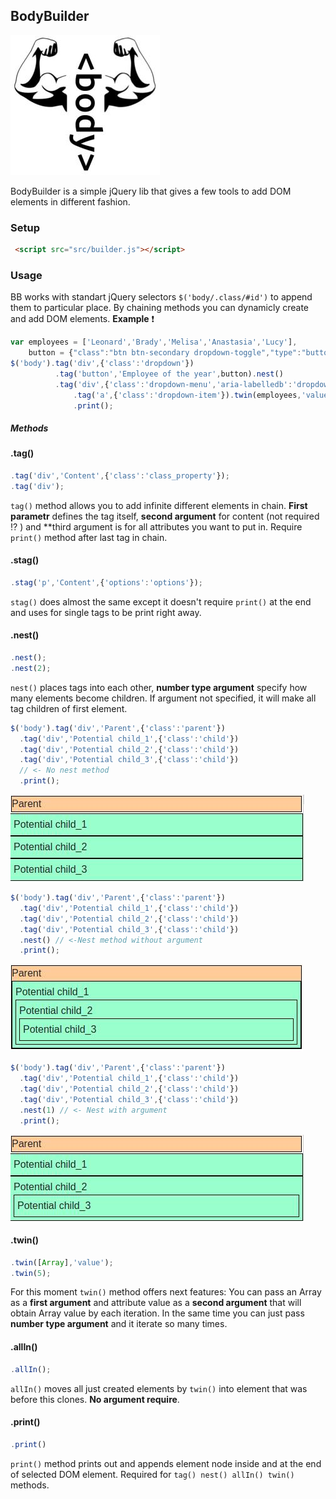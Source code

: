 ## BodyBuilder
 
![bb_logo](examples/bb_logo.jpeg)
 
BodyBuilder is a simple jQuery lib that gives a few tools to add DOM elements in different fashion.

### Setup
```html
 <script src="src/builder.js"></script>
```
### Usage
BB works with standart jQuery selectors `$('body/.class/#id')` to append them to particular place.
By chaining methods you can dynamicly create and add DOM elements.
**Example** :exclamation:
```javascript
var employees = ['Leonard','Brady','Melisa','Anastasia','Lucy'],
    button = {"class":"btn btn-secondary dropdown-toggle","type":"button", "id":"dropdownMenuButton", "data-toggle":"dropdown", "aria-haspopup":"true", "aria-expanded":"false"};
$('body').tag('div',{'class':'dropdown'})
          .tag('button','Employee of the year',button).nest()
          .tag('div',{'class':'dropdown-menu','aria-labelledb':'dropdownMenuButton'})
              .tag('a',{'class':'dropdown-item'}).twin(employees,'value').allIn().nest()
              .print();
```
##### Methods
#### .tag()
```javascript
.tag('div','Content',{'class':'class_property'});
.tag('div');
```
`tag()` method allows you to add infinite different elements in chain. **First parametr** defines the tag itself, **second argument** for content (not required :interrobang: ) and **third argument is for all attributes you want to put in. Require `print()` method after last tag in chain.
#### .stag()
```javascript
.stag('p','Content',{'options':'options'});
``` 
`stag()` does almost the same except it doesn't require `print()` at the end and uses for single tags to be print right away.
#### .nest()
```javascript
.nest();
.nest(2);
```
`nest()` places tags into each other, **number type argument** specify how many elements become children. If argument not specified, it will make all tag children of first element.
```javascript
$('body').tag('div','Parent',{'class':'parent'})
  .tag('div','Potential child_1',{'class':'child'})
  .tag('div','Potential child_2',{'class':'child'})
  .tag('div','Potential child_3',{'class':'child'})
  // <- No nest method
  .print();

```
![nest method](examples/nest1.jpeg)
```javascript
$('body').tag('div','Parent',{'class':'parent'})
  .tag('div','Potential child_1',{'class':'child'})
  .tag('div','Potential child_2',{'class':'child'})
  .tag('div','Potential child_3',{'class':'child'})
  .nest() // <-Nest method without argument
  .print();
```
![nest method](examples/nest2.jpeg)
```javascript
$('body').tag('div','Parent',{'class':'parent'})
  .tag('div','Potential child_1',{'class':'child'})
  .tag('div','Potential child_2',{'class':'child'})
  .tag('div','Potential child_3',{'class':'child'})
  .nest(1) // <- Nest with argument
  .print();
```
![nest method](examples/nest3.jpeg)
#### .twin()
```javascript
.twin([Array],'value');
.twin(5);
```
For this moment `twin()` method offers next features: You can pass an Array as a **first argument** and attribute value as a **second argument** that will obtain Array value by each iteration. In the same time you can just pass **number type argument** and it iterate so many times.
#### .allIn()
```javascript
.allIn();
```
`allIn()` moves all just created elements by `twin()` into element that was before this clones. **No argument require**.
#### .print()
```javascript
.print()
```
`print()` method prints out and appends element node inside and at the end of selected DOM element. Required for `tag() nest() allIn() twin()` methods.

